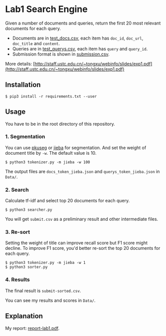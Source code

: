 # Lab1 Search Engine

Given a number of documents and queries, 
return the first 20 most relevant documents for each query.

* Documents are in [test_docs.csv](./Data/test_docs.csv), 
each item has `doc_id`, `doc_url`, `doc_title` and `content`.
* Queries are in [test_querys.csv](./Data/test_querys.csv), 
each item has `query` and `query_id`.
* Submission format is shown in [submission.csv](./Data/submission.csv).

More details: [http://staff.ustc.edu.cn/~tongxu/webinfo/slides/exp1.pdf](http://staff.ustc.edu.cn/~tongxu/webinfo/slides/exp1.pdf)

## Installation

```shell
$ pip3 install -r requirements.txt --user
```

## Usage

You have to be in the root directory of this repository.

### 1. Segmentation

You can use [pkuseg](https://github.com/lancopku/pkuseg-python) or [jieba](https://github.com/fxsjy/jieba) for segmentation. And set the weight of document title by `-w`. The default value is 10.

```shell
$ python3 tokenizer.py -m jieba -w 100
```

The output files are `docs_token_jieba.json` and `querys_token_jieba.json` in `Data/`.

### 2. Search

Calculate tf-idf and select top 20 documents for each query.

```shell
$ python3 searcher.py
```

You will get `submit.csv` as a preliminary result and other intermediate files.

### 3. Re-sort

Setting the weight of title can improve recall score but F1 score might decline. To improve F1 score, you'd better re-sort the top 20 documents for each query.

```shell
$ python3 tokenizer.py -m jieba -w 1
$ python3 sorter.py 
```

### 4. Results

The final result is `submit-sorted.csv`.

You can see my results and scores in `Data/`.

## Explanation

My report: [report-lab1.pdf](./report-lab1.pdf).
